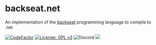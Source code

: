 # backseat.net
An implementation of the [backseat](https://github.com/mgerhold/backseat-interpreter) programming language to compile to .net

[![CodeFactor](https://www.codefactor.io/repository/github/furesoft/backseat.net/badge)](https://www.codefactor.io/repository/github/furesoft/backseat.net)
[![License: GPL v3](https://img.shields.io/badge/License-GPLv3-blue.svg)](https://www.gnu.org/licenses/gpl-3.0)
![Discord](https://img.shields.io/discord/455738571186241536)
[![](https://tokei.rs/b1/github/furesoft/backseat.net)](https://github.com/furesoft/backseat.net)
